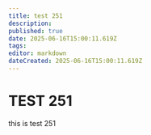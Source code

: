 ```yaml
---
title: test 251
description: 
published: true
date: 2025-06-16T15:00:11.619Z
tags: 
editor: markdown
dateCreated: 2025-06-16T15:00:11.619Z
---
```


# TEST 251
this is test 251
